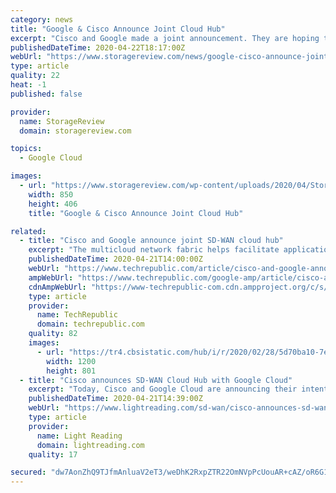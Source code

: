 ```yaml
---
category: news
title: "Google & Cisco Announce Joint Cloud Hub"
excerpt: "Cisco and Google made a joint announcement. They are hoping to release a turnkey networking solution that currently has the very long name of: Cisco SD-WAN (Software Defined-Wide Area Network) Cloud Hub with Google Cloud. Google is hopeful they’ll be able to release it sometime in the first half of 2021. With a target date that vague ..."
publishedDateTime: 2020-04-22T18:17:00Z
webUrl: "https://www.storagereview.com/news/google-cisco-announce-joint-cloud-hub"
type: article
quality: 22
heat: -1
published: false

provider:
  name: StorageReview
  domain: storagereview.com

topics:
  - Google Cloud

images:
  - url: "https://www.storagereview.com/wp-content/uploads/2020/04/StorageReview-GCP_Cisco_WAN_850px.png"
    width: 850
    height: 406
    title: "Google & Cisco Announce Joint Cloud Hub"

related:
  - title: "Cisco and Google announce joint SD-WAN cloud hub"
    excerpt: "The multicloud network fabric helps facilitate application use across the enterprise and improve customer experience. Cisco and Google announced on Tuesday the release of its industry-first SD-WAN cloud hub. The application-focused multicloud networking fabric will guarantee applications and networks have shared service-level agreement settings ..."
    publishedDateTime: 2020-04-21T14:00:00Z
    webUrl: "https://www.techrepublic.com/article/cisco-and-google-announce-joint-sd-wan-cloud-hub/"
    ampWebUrl: "https://www.techrepublic.com/google-amp/article/cisco-and-google-announce-joint-sd-wan-cloud-hub/"
    cdnAmpWebUrl: "https://www-techrepublic-com.cdn.ampproject.org/c/s/www.techrepublic.com/google-amp/article/cisco-and-google-announce-joint-sd-wan-cloud-hub/"
    type: article
    provider:
      name: TechRepublic
      domain: techrepublic.com
    quality: 82
    images:
      - url: "https://tr4.cbsistatic.com/hub/i/r/2020/02/28/5d70ba10-7e3a-4376-be18-e1ab8a6a6fab/resize/1200x/e0fad44feb704990a94da5b15f28c698/istock-1140300211.jpg"
        width: 1200
        height: 801
  - title: "Cisco announces SD-WAN Cloud Hub with Google Cloud"
    excerpt: "Today, Cisco and Google Cloud are announcing their intent to develop the industry’s first application-centric multi-cloud networking fabric. This automated solution will ensure that applications and enterprise networks will be able to share service-level agreement settings, security policy, and compliance data, to provide predictable ..."
    publishedDateTime: 2020-04-21T14:39:00Z
    webUrl: "https://www.lightreading.com/sd-wan/cisco-announces-sd-wan-cloud-hub-with-google-cloud/d/d-id/759039"
    type: article
    provider:
      name: Light Reading
      domain: lightreading.com
    quality: 17

secured: "dw7AonZhQ9TJfmAnluaV2eT3/weDhK2RxpZTR22OmNVpPcUouAR+cAZ/oR6G12RLeF32wJrB+jMss2aCcIqAcLuoJnSzXpQNYI3Rvt5Un2rSjdS7x42OyZKeW+jE6jZJP8die5mc+xvn1XpAtRGmpepW4D6yyeXT+TTpzx9pRRYasf66sK0c6+KbGpC6SU+mCKFarvTYjTPlVQs/s9oyU24LYmz3c4iWUqhcrSEYaa4oTW0MA/fxEf0XxAUNAHt9tOSEs74NC46+YfuQH+G1SSXXHo/NcZ1RmLH/u7oPfCfWtFqpDnGjV01fAEUz6hom/l7N6PvuEBekkqh0887t7hcCdgR1rlsTlwuhjTrrYBxJ0Wlph7HDzaQGYfiKuiayFjmAEfIMW+ChTyNBr/aiFn2n/lB3IJ+1Pbo3p3XdzxbD1Xz/P2FM6FoZmA+ZXl03RtEDNXp1erwq9lsXHj8h/k/1TQO//dsOJAPlDKTFrpY=;CA+TkHnSd919vkcWJsCL9g=="
---
```


